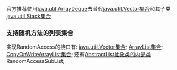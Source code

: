 



官方推荐使用[java.util.ArrayDeque](src/java/util/ArrayDeque.java)去替代[java.util.Vector集合](src/java/util/Vector.java)和其子类[java.util.Stack集合](src/java/util/Stack.java)


### 支持随机方法的列表集合

实现RandomAccess的接口有: [java.util.Vector集合](src/java/util/Vector.java); [ArrayList集合](src/java/util/ArrayList.java); [CopyOnWriteArrayList集合](src/java/util/concurrent/CopyOnWriteArrayList.java); 还有[AbstractList抽象类的内部类](src/java/util/AbstractList.java)RandomAccessSubList<E>; 





